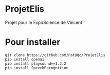 # ProjetElis
Projet pour le ExpoScience de Vincent

# Pour installer
```
git clone https://github.com/PatBQc/ProjetElis
pip install openai
pip install playsound==1.2.2
pip install SpeechRecognition
```
